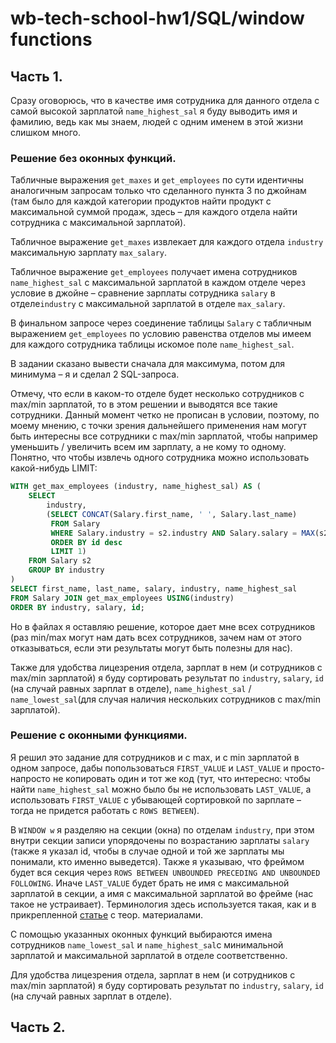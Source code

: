 # wb-tech-school-hw1/SQL/window functions

## Часть 1.
Сразу оговорюсь, что в качестве имя сотрудника для данного отдела с самой высокой зарплатой `name_highest_sal` я буду выводить имя и фамилию, ведь как мы знаем, людей с одним именем в этой жизни слишком много.

### Решение без оконных функций.
Табличные выражения `get_maxes` и `get_employees` по сути идентичны аналогичным запросам только что сделанного пункта 3 по джойнам (там было для каждой категории продуктов найти продукт с максимальной суммой продаж, здесь – для каждого отдела найти сотрудника с максимальной зарплатой). 

Табличное выражение `get_maxes` извлекает для каждого отдела `industry` максимальную зарплату `max_salary`. 

Табличное выражение `get_employees` получает имена сотрудников `name_highest_sal` с максимальной зарплатой в каждом отделе через условие в джойне – сравнение зарплаты сотрудника `salary` в отделе`industry` с максимальной зарплатой в отделе `max_salary`. 

В финальном запросе через соединение таблицы `Salary` с табличным выражением `get_employees` по условию равенства отделов мы имеем для каждого сотрудника таблицы искомое поле `name_highest_sal`.

В задании сказано вывести сначала для максимума, потом для минимума – я и сделал 2 SQL-запроса.

Отмечу, что если в каком-то отделе будет несколько сотрудников с max/min зарплатой, то в этом решении и выводятся все такие сотрудники. Данный момент четко не прописан в условии, поэтому, по моему мнению, с точки зрения дальнейшего применения нам могут быть интересны все сотрудники с max/min зарплатой, чтобы например уменьшить / увеличить всем им зарплату, а не кому то одному. Понятно, что чтобы извлечь одного сотрудника можно использовать какой-нибудь LIMIT: 

```sql
WITH get_max_employees (industry, name_highest_sal) AS (
    SELECT
  	    industry, 
  		(SELECT CONCAT(Salary.first_name, ' ', Salary.last_name)
         FROM Salary
         WHERE Salary.industry = s2.industry AND Salary.salary = MAX(s2.salary)
         ORDER BY id desc
         LIMIT 1)
    FROM Salary s2
    GROUP BY industry
)
SELECT first_name, last_name, salary, industry, name_highest_sal
FROM Salary JOIN get_max_employees USING(industry)
ORDER BY industry, salary, id;
```
Но в файлах я оставляю решение, которое дает мне всех сотрудников (раз min/max могут нам дать всех сотрудников, зачем нам от этого отказываться, если эти результаты могут быть полезны для нас).

Также для удобства лицезрения отдела, зарплат в нем (и сотрудников с max/min зарплатой) я буду сортировать результат по `industry`, `salary`, `id` (на случай равных зарплат в отделе), `name_highest_sal` / `name_lowest_sal`(для случая наличия нескольких сотрудников с max/min зарплатой).

### Решение с оконными функциями.
Я решил это задание для сотрудников и с max, и с min зарплатой в одном запросе, дабы попользоваться `FIRST_VALUE` и `LAST_VALUE` и просто-напросто не копировать один и тот же код (тут, что интересно: чтобы найти `name_highest_sal` можно было бы не использовать `LAST_VALUE`, а использовать `FIRST_VALUE` с убывающей сортировкой по зарплате – тогда не придется работать с `ROWS BETWEEN`). 

В `WINDOW w` я разделяю на секции (окна) по отделам `industry`, при этом внутри секции записи упорядочены по возрастанию зарплаты `salary` (также я указал id, чтобы в случае одной и той же зарплаты мы понимали, кто именно выведется). Также я указываю, что фреймом будет вся секция через `ROWS BETWEEN UNBOUNDED PRECEDING AND UNBOUNDED FOLLOWING`. Иначе `LAST_VALUE` будет брать не имя с максимальной зарплатой в секции, а имя с максимальной зарплатой во фрейме (нас такое не устраивает). Терминология здесь используется такая, как и в прикрепленной [статье](https://antonz.ru/window-offset) с теор. материалами.

С помощью указанных оконных функций выбираются имена сотрудников `name_lowest_sal` и `name_highest_sal`с минимальной зарплатой и максимальной зарплатой в отделе соответственно.

Для удобства лицезрения отдела, зарплат в нем (и сотрудников с max/min зарплатой) я буду сортировать результат по `industry`, `salary`, `id` (на случай равных зарплат в отделе).

## Часть 2.
